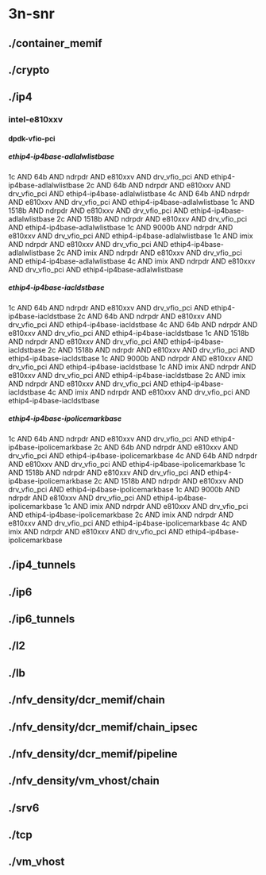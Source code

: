 # 3n-snr
## ./container_memif
## ./crypto
## ./ip4
### intel-e810xxv
#### dpdk-vfio-pci
##### ethip4-ip4base-adlalwlistbase
1c AND 64b AND ndrpdr AND e810xxv AND drv_vfio_pci AND ethip4-ip4base-adlalwlistbase
2c AND 64b AND ndrpdr AND e810xxv AND drv_vfio_pci AND ethip4-ip4base-adlalwlistbase
4c AND 64b AND ndrpdr AND e810xxv AND drv_vfio_pci AND ethip4-ip4base-adlalwlistbase
1c AND 1518b AND ndrpdr AND e810xxv AND drv_vfio_pci AND ethip4-ip4base-adlalwlistbase
2c AND 1518b AND ndrpdr AND e810xxv AND drv_vfio_pci AND ethip4-ip4base-adlalwlistbase
1c AND 9000b AND ndrpdr AND e810xxv AND drv_vfio_pci AND ethip4-ip4base-adlalwlistbase
1c AND imix AND ndrpdr AND e810xxv AND drv_vfio_pci AND ethip4-ip4base-adlalwlistbase
2c AND imix AND ndrpdr AND e810xxv AND drv_vfio_pci AND ethip4-ip4base-adlalwlistbase
4c AND imix AND ndrpdr AND e810xxv AND drv_vfio_pci AND ethip4-ip4base-adlalwlistbase
##### ethip4-ip4base-iacldstbase
1c AND 64b AND ndrpdr AND e810xxv AND drv_vfio_pci AND ethip4-ip4base-iacldstbase
2c AND 64b AND ndrpdr AND e810xxv AND drv_vfio_pci AND ethip4-ip4base-iacldstbase
4c AND 64b AND ndrpdr AND e810xxv AND drv_vfio_pci AND ethip4-ip4base-iacldstbase
1c AND 1518b AND ndrpdr AND e810xxv AND drv_vfio_pci AND ethip4-ip4base-iacldstbase
2c AND 1518b AND ndrpdr AND e810xxv AND drv_vfio_pci AND ethip4-ip4base-iacldstbase
1c AND 9000b AND ndrpdr AND e810xxv AND drv_vfio_pci AND ethip4-ip4base-iacldstbase
1c AND imix AND ndrpdr AND e810xxv AND drv_vfio_pci AND ethip4-ip4base-iacldstbase
2c AND imix AND ndrpdr AND e810xxv AND drv_vfio_pci AND ethip4-ip4base-iacldstbase
4c AND imix AND ndrpdr AND e810xxv AND drv_vfio_pci AND ethip4-ip4base-iacldstbase
##### ethip4-ip4base-ipolicemarkbase
1c AND 64b AND ndrpdr AND e810xxv AND drv_vfio_pci AND ethip4-ip4base-ipolicemarkbase
2c AND 64b AND ndrpdr AND e810xxv AND drv_vfio_pci AND ethip4-ip4base-ipolicemarkbase
4c AND 64b AND ndrpdr AND e810xxv AND drv_vfio_pci AND ethip4-ip4base-ipolicemarkbase
1c AND 1518b AND ndrpdr AND e810xxv AND drv_vfio_pci AND ethip4-ip4base-ipolicemarkbase
2c AND 1518b AND ndrpdr AND e810xxv AND drv_vfio_pci AND ethip4-ip4base-ipolicemarkbase
1c AND 9000b AND ndrpdr AND e810xxv AND drv_vfio_pci AND ethip4-ip4base-ipolicemarkbase
1c AND imix AND ndrpdr AND e810xxv AND drv_vfio_pci AND ethip4-ip4base-ipolicemarkbase
2c AND imix AND ndrpdr AND e810xxv AND drv_vfio_pci AND ethip4-ip4base-ipolicemarkbase
4c AND imix AND ndrpdr AND e810xxv AND drv_vfio_pci AND ethip4-ip4base-ipolicemarkbase
## ./ip4_tunnels
## ./ip6
## ./ip6_tunnels
## ./l2
## ./lb
## ./nfv_density/dcr_memif/chain
## ./nfv_density/dcr_memif/chain_ipsec
## ./nfv_density/dcr_memif/pipeline
## ./nfv_density/vm_vhost/chain
## ./srv6
## ./tcp
## ./vm_vhost
